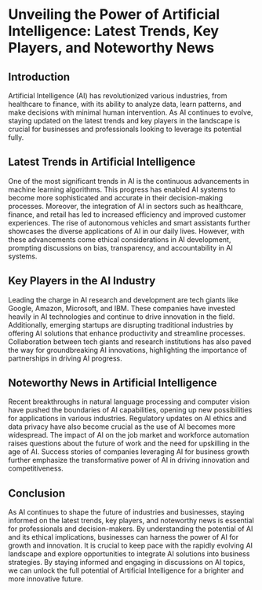 # Unveiling the Power of Artificial Intelligence: Latest Trends, Key Players, and Noteworthy News

## Introduction

Artificial Intelligence (AI) has revolutionized various industries, from healthcare to finance, with its ability to analyze data, learn patterns, and make decisions with minimal human intervention. As AI continues to evolve, staying updated on the latest trends and key players in the landscape is crucial for businesses and professionals looking to leverage its potential fully.

## Latest Trends in Artificial Intelligence

One of the most significant trends in AI is the continuous advancements in machine learning algorithms. This progress has enabled AI systems to become more sophisticated and accurate in their decision-making processes. Moreover, the integration of AI in sectors such as healthcare, finance, and retail has led to increased efficiency 
and improved customer experiences. The rise of autonomous vehicles and smart assistants further showcases the diverse applications of AI in our daily lives. However, with these advancements come ethical considerations in AI development, prompting discussions on bias, transparency, and accountability in AI systems.

## Key Players in the AI Industry

Leading the charge in AI research and development are tech giants like Google, Amazon, Microsoft, and IBM. These companies have invested heavily in AI technologies and continue to drive innovation in the field. Additionally, emerging startups are disrupting traditional industries by offering AI solutions that enhance productivity and streamline processes. Collaboration between tech giants and research institutions has also paved the way for groundbreaking AI innovations, highlighting the importance of partnerships in driving AI progress.

## Noteworthy News in Artificial Intelligence

Recent breakthroughs in natural language processing and computer vision have pushed the boundaries of AI capabilities, opening up new possibilities for applications in various industries. Regulatory updates on AI ethics and data privacy have also become crucial as the use of AI becomes more widespread. The impact of AI on the job market and workforce automation raises questions about the future of work and the need for upskilling in the age of AI. Success stories of companies leveraging AI for business growth further emphasize the transformative power of AI in driving innovation and competitiveness.

## Conclusion

As AI continues to shape the future of industries and businesses, staying informed on the latest trends, key players, and noteworthy news is essential for professionals and decision-makers. By understanding the potential of AI and its ethical implications, businesses can harness the power of AI for growth and innovation. It is crucial to keep pace with the rapidly evolving AI landscape and explore opportunities to integrate AI solutions into business strategies. By staying informed and engaging in discussions on AI topics, we can unlock the full potential of Artificial Intelligence for a brighter and more innovative future.
